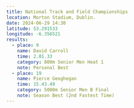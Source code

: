 ```yaml
---
title: National Track and Field Championships
location: Morton Stadium, Dublin.
date: 2024-06-29 14:30
latitude: 53.291533 
longitude: -6.356521
results:
  - place: 9
    name: David Carroll
    time: 2.01.33
    category: 800m Senior Men Heat 1
    note: Personal Best
  - place: 19
    name: Pierce Geoghegan
    time: 15.43.49
    category: 5000m Senior Men B Final
    note: Season Best (2nd Fastest Time)
---
```

